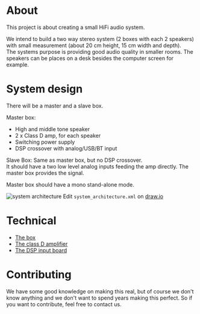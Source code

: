 # About
This project is about creating a small HiFi audio system.

We intend to build a two way stereo system (2 boxes with each 2 speakers)
with small measurement (about 20 cm height, 15 cm width and depth).  
The systems purpose is providing good audio quality in smaller rooms. The speakers
can be places on a desk besides the computer screen for example.


# System design
There will be a master and a slave box.

Master box:

- High and middle tone speaker
- 2 x Class D amp, for each speaker
- Switching power supply
- DSP crossover with analog/USB/BT input

Slave Box: Same as master box, but no DSP crossover.  
It should have a two low level analog inputs feeding
the amp directly. The master box provides the signal.

Master box should have a mono stand-alone mode.  

![system architecture](https://raw.githubusercontent.com/janhieber/small_hifi/master/system_architecture.png)
Edit ``system_architecture.xml`` on [draw.io](https://www.draw.io/)

# Technical
- [The box](box/)
- [The class D amplifier](classd_amp/)
- [The DSP input board](dsp_input/)

# Contributing
We have some good knowledge on making this real, but of course we don't know anything
and we don't want to spend years making this perfect. So if you want to contribute, feel
free to contact us.

